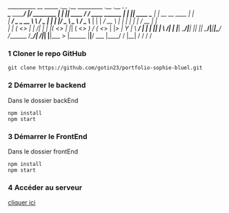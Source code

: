 # 
__________              __    _____     .__  .__           _________             .__    .__         __________.__               .__   
\______   \____________/  |__/ ________ |  | |__| ____    /   _____/ ____ ______ |  |__ |__| ____   \______   |  |  __ __  ____ |  |  
 |     ___/  _ \_  __ \   __\   __/  _ \|  | |  |/  _ \   \_____  \ /  _ \\____ \|  |  \|  _/ __ \   |    |  _|  | |  |  _/ __ \|  |  
 |    |  (  <_> |  | \/|  |  |  |(  <_> |  |_|  (  <_> )  /        (  <_> |  |_> |   Y  |  \  ___/   |    |   |  |_|  |  \  ___/|  |__
 |____|   \____/|__|   |__|  |__| \____/|____|__|\____/  /_______  /\____/|   __/|___|  |__|\___  >  |______  |____|____/ \___  |____/
                                                                 \/       |__|        \/        \/          \/                \/      



### 1 Cloner le repo GitHub
```
git clone https://github.com/gotin23/portfolio-sophie-bluel.git
```

### 2 Démarrer le backend 
Dans le dossier backEnd
```
npm install
npm start
```

### 3 Démarrer le FrontEnd 
Dans le dossier frontEnd 
```
npm install
npm start
```

### 4 Accéder au serveur
[cliquer ici](http://localhost:9080/index.html)
